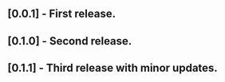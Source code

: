 ## [0.0.1] - First release.

## [0.1.0] - Second release.

## [0.1.1] - Third release with minor updates.


